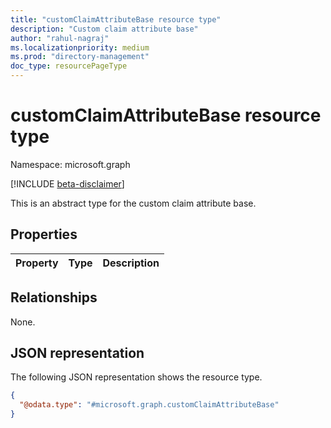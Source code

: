 ```yaml
---
title: "customClaimAttributeBase resource type"
description: "Custom claim attribute base"
author: "rahul-nagraj"
ms.localizationpriority: medium
ms.prod: "directory-management"
doc_type: resourcePageType
---
```


# customClaimAttributeBase resource type

Namespace: microsoft.graph

[!INCLUDE [beta-disclaimer](../../includes/beta-disclaimer.md)]

This is an abstract type for the custom claim attribute base.

## Properties
|Property|Type|Description|
|:---|:---|:---|

## Relationships
None.

## JSON representation
The following JSON representation shows the resource type.
<!-- {
  "blockType": "resource",
  "@odata.type": "microsoft.graph.customClaimAttributeBase"
}
-->
``` json
{
  "@odata.type": "#microsoft.graph.customClaimAttributeBase"
}
```
